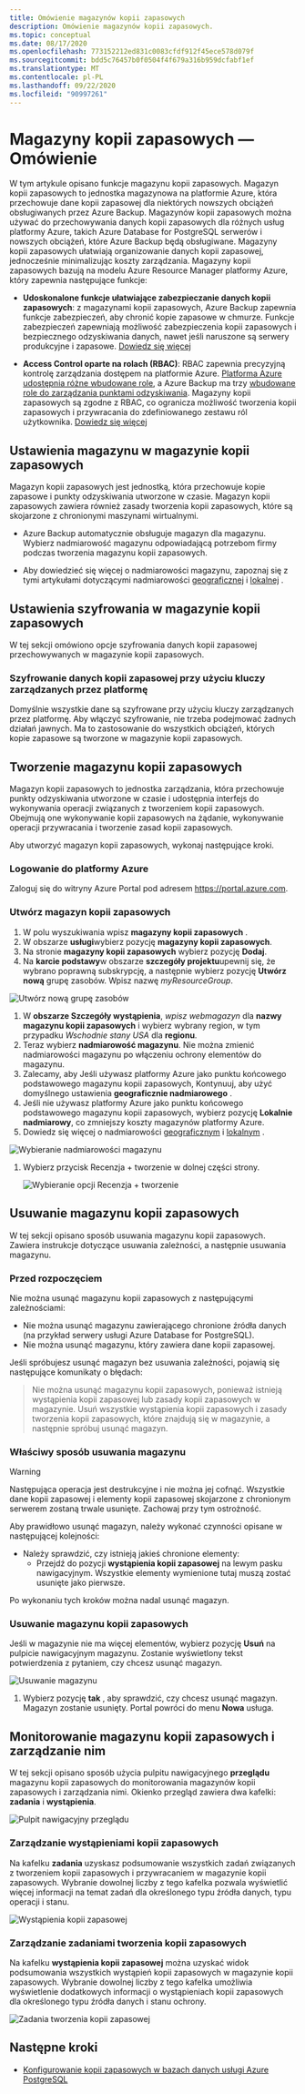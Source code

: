 ```yaml
---
title: Omówienie magazynów kopii zapasowych
description: Omówienie magazynów kopii zapasowych.
ms.topic: conceptual
ms.date: 08/17/2020
ms.openlocfilehash: 773152212ed831c0083cfdf912f45ece578d079f
ms.sourcegitcommit: bdd5c76457b0f0504f4f679a316b959dcfabf1ef
ms.translationtype: MT
ms.contentlocale: pl-PL
ms.lasthandoff: 09/22/2020
ms.locfileid: "90997261"
---
```

# <a name="backup-vaults-overview"></a>Magazyny kopii zapasowych — Omówienie

W tym artykule opisano funkcje magazynu kopii zapasowych. Magazyn kopii zapasowych to jednostka magazynowa na platformie Azure, która przechowuje dane kopii zapasowej dla niektórych nowszych obciążeń obsługiwanych przez Azure Backup. Magazynów kopii zapasowych można używać do przechowywania danych kopii zapasowych dla różnych usług platformy Azure, takich Azure Database for PostgreSQL serwerów i nowszych obciążeń, które Azure Backup będą obsługiwane. Magazyny kopii zapasowych ułatwiają organizowanie danych kopii zapasowej, jednocześnie minimalizując koszty zarządzania. Magazyny kopii zapasowych bazują na modelu Azure Resource Manager platformy Azure, który zapewnia następujące funkcje:

- **Udoskonalone funkcje ułatwiające zabezpieczanie danych kopii zapasowych**: z magazynami kopii zapasowych, Azure Backup zapewnia funkcje zabezpieczeń, aby chronić kopie zapasowe w chmurze. Funkcje zabezpieczeń zapewniają możliwość zabezpieczenia kopii zapasowych i bezpiecznego odzyskiwania danych, nawet jeśli naruszone są serwery produkcyjne i zapasowe. [Dowiedz się więcej](backup-azure-security-feature.md)

- **Access Control oparte na rolach (RBAC)**: RBAC zapewnia precyzyjną kontrolę zarządzania dostępem na platformie Azure. [Platforma Azure udostępnia różne wbudowane role](../role-based-access-control/built-in-roles.md), a Azure Backup ma trzy [wbudowane role do zarządzania punktami odzyskiwania](backup-rbac-rs-vault.md). Magazyny kopii zapasowych są zgodne z RBAC, co ogranicza możliwość tworzenia kopii zapasowych i przywracania do zdefiniowanego zestawu ról użytkownika. [Dowiedz się więcej](backup-rbac-rs-vault.md)

## <a name="storage-settings-in-the-backup-vault"></a>Ustawienia magazynu w magazynie kopii zapasowych

Magazyn kopii zapasowych jest jednostką, która przechowuje kopie zapasowe i punkty odzyskiwania utworzone w czasie. Magazyn kopii zapasowych zawiera również zasady tworzenia kopii zapasowych, które są skojarzone z chronionymi maszynami wirtualnymi.

- Azure Backup automatycznie obsługuje magazyn dla magazynu. Wybierz nadmiarowość magazynu odpowiadającą potrzebom firmy podczas tworzenia magazynu kopii zapasowych.

- Aby dowiedzieć się więcej o nadmiarowości magazynu, zapoznaj się z tymi artykułami dotyczącymi nadmiarowości [geograficznej](../storage/common/storage-redundancy.md#geo-redundant-storage) i [lokalnej](../storage/common/storage-redundancy.md#locally-redundant-storage) .

## <a name="encryption-settings-in-the-backup-vault"></a>Ustawienia szyfrowania w magazynie kopii zapasowych

W tej sekcji omówiono opcje szyfrowania danych kopii zapasowej przechowywanych w magazynie kopii zapasowych.

### <a name="encryption-of-backup-data-using-platform-managed-keys"></a>Szyfrowanie danych kopii zapasowej przy użyciu kluczy zarządzanych przez platformę

Domyślnie wszystkie dane są szyfrowane przy użyciu kluczy zarządzanych przez platformę. Aby włączyć szyfrowanie, nie trzeba podejmować żadnych działań jawnych. Ma to zastosowanie do wszystkich obciążeń, których kopie zapasowe są tworzone w magazynie kopii zapasowych.

## <a name="create-a-backup-vault"></a>Tworzenie magazynu kopii zapasowych

Magazyn kopii zapasowych to jednostka zarządzania, która przechowuje punkty odzyskiwania utworzone w czasie i udostępnia interfejs do wykonywania operacji związanych z tworzeniem kopii zapasowych. Obejmują one wykonywanie kopii zapasowych na żądanie, wykonywanie operacji przywracania i tworzenie zasad kopii zapasowych.

Aby utworzyć magazyn kopii zapasowych, wykonaj następujące kroki.

### <a name="sign-in-to-azure"></a>Logowanie do platformy Azure

Zaloguj się do witryny Azure Portal pod adresem <https://portal.azure.com>.

### <a name="create-backup-vault"></a>Utwórz magazyn kopii zapasowych

1. W polu wyszukiwania wpisz **magazyny kopii zapasowych** .
1. W obszarze **usługi**wybierz pozycję **magazyny kopii zapasowych**.
1. Na stronie **magazyny kopii zapasowych** wybierz pozycję **Dodaj**.
1. Na **karcie podstawy**w obszarze **szczegóły projektu**upewnij się, że wybrano poprawną subskrypcję, a następnie wybierz pozycję **Utwórz nową** grupę zasobów. Wpisz nazwę *myResourceGroup*.

  ![Utwórz nową grupę zasobów](./media/backup-vault-overview/new-resource-group.png)

1. W **obszarze Szczegóły wystąpienia**, *wpisz webmagazyn* dla **nazwy magazynu kopii zapasowych** i wybierz wybrany region, w tym przypadku *Wschodnie stany USA* dla **regionu**.
1. Teraz wybierz **nadmiarowość magazynu**. Nie można zmienić nadmiarowości magazynu po włączeniu ochrony elementów do magazynu.
1. Zalecamy, aby Jeśli używasz platformy Azure jako punktu końcowego podstawowego magazynu kopii zapasowych, Kontynuuj, aby użyć domyślnego ustawienia **geograficznie nadmiarowego** .
1. Jeśli nie używasz platformy Azure jako punktu końcowego podstawowego magazynu kopii zapasowych, wybierz pozycję **Lokalnie nadmiarowy**, co zmniejszy koszty magazynów platformy Azure.
1. Dowiedz się więcej o nadmiarowości [geograficznym](../storage/common/storage-redundancy.md#geo-redundant-storage) i [lokalnym](../storage/common/storage-redundancy.md#locally-redundant-storage) .

  ![Wybieranie nadmiarowości magazynu](./media/backup-vault-overview/storage-redundancy.png)

1. Wybierz przycisk Recenzja + tworzenie w dolnej części strony.

    ![Wybieranie opcji Recenzja + tworzenie](./media/backup-vault-overview/review-and-create.png)

## <a name="delete-a-backup-vault"></a>Usuwanie magazynu kopii zapasowych

W tej sekcji opisano sposób usuwania magazynu kopii zapasowych. Zawiera instrukcje dotyczące usuwania zależności, a następnie usuwania magazynu.

### <a name="before-you-start"></a>Przed rozpoczęciem

Nie można usunąć magazynu kopii zapasowych z następującymi zależnościami:

- Nie można usunąć magazynu zawierającego chronione źródła danych (na przykład serwery usługi Azure Database for PostgreSQL).
- Nie można usunąć magazynu, który zawiera dane kopii zapasowej.

Jeśli spróbujesz usunąć magazyn bez usuwania zależności, pojawią się następujące komunikaty o błędach:

>Nie można usunąć magazynu kopii zapasowych, ponieważ istnieją wystąpienia kopii zapasowej lub zasady kopii zapasowych w magazynie. Usuń wszystkie wystąpienia kopii zapasowych i zasady tworzenia kopii zapasowych, które znajdują się w magazynie, a następnie spróbuj usunąć magazyn.

### <a name="proper-way-to-delete-a-vault"></a>Właściwy sposób usuwania magazynu

>[!WARNING]
Następująca operacja jest destrukcyjne i nie można jej cofnąć. Wszystkie dane kopii zapasowej i elementy kopii zapasowej skojarzone z chronionym serwerem zostaną trwale usunięte. Zachowaj przy tym ostrożność.

Aby prawidłowo usunąć magazyn, należy wykonać czynności opisane w następującej kolejności:

- Należy sprawdzić, czy istnieją jakieś chronione elementy:
  - Przejdź do pozycji **wystąpienia kopii zapasowej** na lewym pasku nawigacyjnym. Wszystkie elementy wymienione tutaj muszą zostać usunięte jako pierwsze.

Po wykonaniu tych kroków można nadal usunąć magazyn.

### <a name="delete-the-backup-vault"></a>Usuwanie magazynu kopii zapasowych

Jeśli w magazynie nie ma więcej elementów, wybierz pozycję **Usuń** na pulpicie nawigacyjnym magazynu. Zostanie wyświetlony tekst potwierdzenia z pytaniem, czy chcesz usunąć magazyn.

![Usuwanie magazynu](./media/backup-vault-overview/delete-vault.png)

1. Wybierz pozycję **tak** , aby sprawdzić, czy chcesz usunąć magazyn. Magazyn zostanie usunięty. Portal powróci do menu **Nowa** usługa.

## <a name="monitor-and-manage-the-backup-vault"></a>Monitorowanie magazynu kopii zapasowych i zarządzanie nim

W tej sekcji opisano sposób użycia pulpitu nawigacyjnego **przeglądu** magazynu kopii zapasowych do monitorowania magazynów kopii zapasowych i zarządzania nimi. Okienko przegląd zawiera dwa kafelki: **zadania** i **wystąpienia**.

![Pulpit nawigacyjny przeglądu](./media/backup-vault-overview/overview-dashboard.png)

### <a name="manage-backup-instances"></a>Zarządzanie wystąpieniami kopii zapasowych

Na kafelku **zadania** uzyskasz podsumowanie wszystkich zadań związanych z tworzeniem kopii zapasowych i przywracaniem w magazynie kopii zapasowych. Wybranie dowolnej liczby z tego kafelka pozwala wyświetlić więcej informacji na temat zadań dla określonego typu źródła danych, typu operacji i stanu.

![Wystąpienia kopii zapasowej](./media/backup-vault-overview/backup-instances.png)

### <a name="manage-backup-jobs"></a>Zarządzanie zadaniami tworzenia kopii zapasowych

Na kafelku **wystąpienia kopii zapasowej** można uzyskać widok podsumowania wszystkich wystąpień kopii zapasowych w magazynie kopii zapasowych. Wybranie dowolnej liczby z tego kafelka umożliwia wyświetlenie dodatkowych informacji o wystąpieniach kopii zapasowych dla określonego typu źródła danych i stanu ochrony.

![Zadania tworzenia kopii zapasowej](./media/backup-vault-overview/backup-jobs.png)

## <a name="next-steps"></a>Następne kroki

- [Konfigurowanie kopii zapasowych w bazach danych usługi Azure PostgreSQL](backup-azure-database-postgresql.md#configure-backup-on-azure-postgresql-databases)
